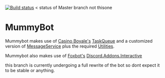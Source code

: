 [![Build status](https://ci.appveyor.com/api/projects/status/sc1lgd1dfu12b44m?svg=true)](https://ci.appveyor.com/project/TheNoodleMummy/mummybot) < status of Master branch not thisone

# MummyBot
Mummybot makes use of [Casino Boyale's](https://github.com/TheCasino) [TaskQueue](https://github.com/TheCasino/Casino.Common/tree/master/src/Casino.Common/Entities/TaskQueue)
and a customized version of [MessageService](https://github.com/TheCasino/Espeon/blob/Rewrite/Espeon/Services/MessageService.cs) 
plus the required [Utilities](https://github.com/TheCasino/Espeon/tree/Rewrite/Espeon/Utilities).

Mummybot also makes use of [Foxbot's](https://github.com/foxbot) [Discord.Addons.Interactive](https://github.com/foxbot/Discord.Addons.Interactive)


this branch is currently undergoing a full rewrite of the bot so dont expect it to be stable or anything.